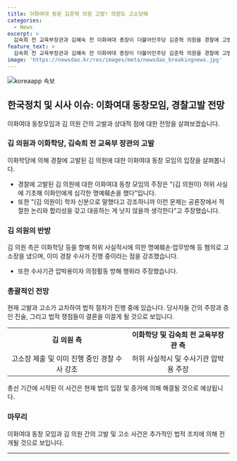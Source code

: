 ```yaml
---
title: 이화여대 동문 김준혁 의원 고발! 의원도 고소당해
categories:
  - News
excerpt: >
  김숙희 전 교육부장관과 김혜숙 전 이화여대 총장이 더불어민주당 김준혁 의원을 경찰에 고발했다. 김 의원도 맞고소에 나섰으며, 이화를 사랑하는 동창 모임은 김 의원을 명예훼손 혐의로 고발했다. 김혜숙 전 이화여대 총장은 (김 의원이) 허위 사실에 기초해 이화인에게 심각한 명예훼손을 했다고 주장했고, 김 의원 측은 이를 부인하며 압박용이자 의정활동 방해 행위라고 주장했다. 이와 관련해 김 의원은 2022년 유튜브 채널에서 논란을 불러일으키는 발언을 한 것으로 알려졌다.
feature_text: >
  김숙희 전 교육부장관과 김혜숙 전 이화여대 총장이 더불어민주당 김준혁 의원을 경찰에 고발했다. 김 의원도 맞고소에 나섰으며, 이화를 사랑하는 동창 모임은 김 의원을 명예훼손 혐의로 고발했다. 김혜숙 전 이화여대 총장은 (김 의원이) 허위 사실에 기초해 이화인에게 심각한 명예훼손을 했다고 주장했고, 김 의원 측은 이를 부인하며 압박용이자 의정활동 방해 행위라고 주장했다. 이와 관련해 김 의원은 2022년 유튜브 채널에서 논란을 불러일으키는 발언을 한 것으로 알려졌다.
image: 'https://newsdao.kr/res/images/meta/newsdao_breakingnews.jpg'
---
```


<p><img src="https://newsdao.kr/res/images/meta/newsdao_breakingnews.jpg" alt="koreaapp 속보" /></p>

<h2 data-ke-size="size26">한국정치 및 시사 이슈: 이화여대 동창모임, 경찰고발 전망</h2>

<p data-ke-size="size16">이화여대 동창모임과 김 의원 간의 고발과 상대적 점에 대한 전망을 살펴보겠습니다.</p>

<h3>김 의원과 이화학당, 김숙희 전 교육부 장관의 고발</h3>

<p data-ke-size="size16">이화학당에 의해 경찰에 고발된 김 의원에 대한 이화여대 동창 모임의 입장을 살펴봅니다.</p>

<ul>
<li>경찰에 고발된 김 의원에 대한 이화여대 동창 모임의 주장은 "(김 의원이) 허위 사실에 기초해 이화인에게 심각한 명예훼손을 했다"입니다.</li>
<li>또한 "(김 의원이) 학자 신분으로 말했다고 강조하니까 이런 문제는 공론장에서 적절한 논리와 합리성을 갖고 대응하는 게 낫지 않을까 생각한다"고 주장했습니다.</li>
</ul>

<h3>김 의원의 반방</h3>

<p data-ke-size="size16">김 의원 측은 이화학당 등을 향해 허위 사실적시에 의한 명예훼손·업무방해 등 혐의로 고소장을 냈으며, 이미 경찰 수사가 진행 중이라는 점을 강조했습니다.</p>

<ul>
<li>또한 수사기관 압박용이자 의정활동 방해 행위라 주장했습니다.</li>
</ul>

<h3>총괄적인 전망</h3>

<p data-ke-size="size16">현재 고발과 고소가 교차하여 법적 절차가 진행 중에 있습니다. 당사자들 간의 주장과 증인 진술, 그리고 법적 쟁점들이 결론을 이끌게 될 것으로 보입니다.</p>

<table>
  <tr>
    <td style="text-align: center; height: 17px;"><b>김 의원 측</b></td>
    <td style="text-align: center; height: 17px;"><b>이화학당 및 김숙희 전 교육부장관 측</b></td>
  </tr>
  <tr>
    <td style="text-align: center; height: 17px;">고소장 제출 및 이미 진행 중인 경찰 수사 강조</td>
    <td style="text-align: center; height: 17px;">허위 사실적시 및 수사기관 압박용 주장</td>
  </tr>
</table>

<p data-ke-size="size16">총선 기간에 시작된 이 사건은 현재 법의 입장 및 증거에 의해 해결될 것으로 예상됩니다.</p>

<h3>마무리</h3>

<p data-ke-size="size16">이화여대 동창 모임과 김 의원 간의 고발 및 고소 사건은 추가적인 법적 조치에 의해 전개될 것으로 보입니다.</p>

<hr>

